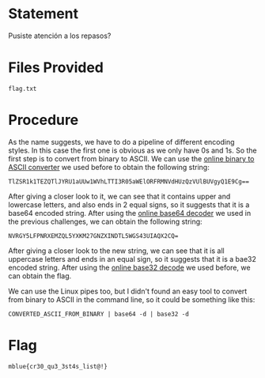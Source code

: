 # Statement

Pusiste atención a los repasos?

# Files Provided

```
flag.txt
```

# Procedure

As the name suggests, we have to do a pipeline of different encoding styles. In this case the first one is obvious as we only have 0s and 1s. So the first step is to convert from binary to ASCII. We can use the [online binary to ASCII converter](https://www.rapidtables.com/convert/number/binary-to-ascii.html) we used before to obtain the following string:

```
TlZSR1k1TEZQTlJYRU1aUUw1WVhLTTI3R05aWElORFRMNVdHUzQzVUlBUVgyQ1E9Cg==
```

After giving a closer look to it, we can see that it contains upper and lowercase letters, and also ends in 2 equal signs, so it suggests that it is a base64 encoded string. After using the [online base64 decoder](https://www.base64decode.org/) we used in the previous challenges, we can obtain the following string:

```
NVRGY5LFPNRXEMZQL5YXKM27GNZXINDTL5WGS43UIAQX2CQ=
```

After giving a closer look to the new string, we can see that it is all uppercase letters and ends in an equal sign, so it suggests that it is a bae32 encoded string. After using the [online base32 decode](https://emn178.github.io/online-tools/base32_decode.html) we used before, we can obtain the flag.

We can use the Linux pipes too, but I didn't found an easy tool to convert from binary to ASCII in the command line, so it could be something like this:

```
CONVERTED_ASCII_FROM_BINARY | base64 -d | base32 -d
```

# Flag

`mblue{cr30_qu3_3st4s_list@!}` 

